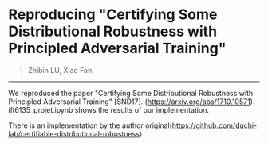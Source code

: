 # Reproducing "Certifying Some Distributional Robustness with Principled Adversarial Training"
> Zhibin LU, Xiao Fan
***
We reproduced the paper "Certifying Some Distributional Robustness with Principled Adversarial Training" [SND17]. (https://arxiv.org/abs/1710.10571).
ift6135_projet.ipynb shows the results of our implementation.

There is an implementation by the author original(https://github.com/duchi-lab/certifiable-distributional-robustness)